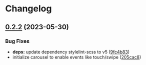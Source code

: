 # Changelog

## [0.2.2](https://github.com/hbstack/carousel/compare/v0.2.1...v0.2.2) (2023-05-30)


### Bug Fixes

* **deps:** update dependency stylelint-scss to v5 ([9fc4b83](https://github.com/hbstack/carousel/commit/9fc4b83dd6e0c4ba22c05addb266b367072516e9))
* initialize carousel to enable events like touch/swipe ([205cac8](https://github.com/hbstack/carousel/commit/205cac836b164a107ecec01655235d1d72ac7029))
